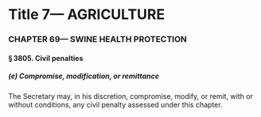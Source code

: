 
# Title 7— AGRICULTURE
### CHAPTER 69— SWINE HEALTH PROTECTION
#### § 3805. Civil penalties
##### (e) Compromise, modification, or remittance

The Secretary may, in his discretion, compromise, modify, or remit, with or without conditions, any civil penalty assessed under this chapter.

